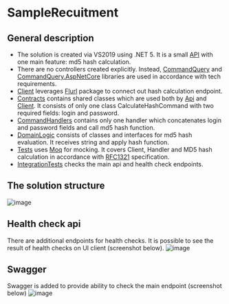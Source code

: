 # SampleRecuitment
## General description

* The solution is created via VS2019 using .NET 5. It is a small [API](https://github.com/kudryavtsevda/SampleRecruitment/tree/main/Recruitment.Api) with one main feature: md5 hash calculation.
* There are no controllers created explicitly. Instead, [CommandQuery](https://github.com/hlaueriksson/CommandQuery/tree/master/src/CommandQuery) and [CommandQuery.AspNetCore](https://github.com/hlaueriksson/CommandQuery/tree/master/src/CommandQuery.AspNetCore) libraries are used in accordance with tech requirements.
* [Client](https://github.com/kudryavtsevda/SampleRecruitment/tree/main/Recruitment.Client) leverages [Flurl](https://github.com/tmenier/Flurl) package to connect out hash calculation endpoint.
* [Contracts](https://github.com/kudryavtsevda/SampleRecruitment/tree/main/Recruitment.Contracts) contains shared classes which are used both by [Api](https://github.com/kudryavtsevda/SampleRecruitment/tree/main/Recruitment.Api) and [Client](https://github.com/kudryavtsevda/SampleRecruitment/tree/main/Recruitment.Client).
It consists of only one class CalculateHashCommand with two required fields: login and password.
* [CommandHandlers](https://github.com/kudryavtsevda/SampleRecruitment/tree/main/Recruitment.CommandHandlers) contains only one handler which concatenates login and password fields and call md5 hash function.
* [DomainLogic](https://github.com/kudryavtsevda/SampleRecruitment/tree/main/Recruitment.DomainLogic) consists of classes and interfaces for md5 hash evaluation. It receives string and apply hash function.
* [Tests](https://github.com/kudryavtsevda/SampleRecruitment/tree/main/Recruitment.Tests) uses [Moq](https://github.com/moq/moq) for mocking. It covers Client, Handler and MD5 hash calculation in accordance with [RFC1321](https://datatracker.ietf.org/doc/html/rfc1321) specification.
* [IntegrationTests](https://github.com/kudryavtsevda/SampleRecruitment/tree/main/Recruitment.IntegrationTests) checks the main api and health check endpoints.

## The solution structure
![image](https://user-images.githubusercontent.com/4447809/134943499-c08ffb5f-a62e-43a5-bfd1-36028855d57b.png)


## Health check api
There are additional endpoints for health checks. It is possible to see the result of health checks on UI client (screenshot below).
![image](https://user-images.githubusercontent.com/4447809/134942411-37ae1cd0-f0d8-463d-8c8a-b3e996da78a1.png)

## Swagger
Swagger is added to provide ability to check the main endpoint (screenshot below)
![image](https://user-images.githubusercontent.com/4447809/134942716-24738e7e-72b1-4dc6-aa8d-ae4d3e87fe30.png)

